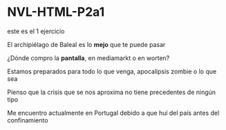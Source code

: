 # NVL-HTML-P2a1
este es el 1 ejercicio
<!DOCTYPE html>
<html lang="en">
<head>
    <meta charset="UTF-8">
    <meta name="viewport" content="width=device-width, initial-scale=1.0">
    <title>Primera práctica</title>
</head>
<body>
    <article>
        <p>El archipiélago de Baleal es lo <strong>mejo</strong> que te puede pasar</p>
        <p>¿Dónde compro la <strong>pantalla</strong>, en mediamarkt o en worten?</p>
        <p>Estamos preparados para todo lo que venga, apocalipsis zombie o lo que sea</p>
        <p>Pienso que la crisis que se nos aproxima no tiene precedentes de ningún tipo</p>
        <p>Me encuentro actualmente en Portugal debido a que huí del país antes del confinamiento</p>
    </article>
    
</body>
</html>
